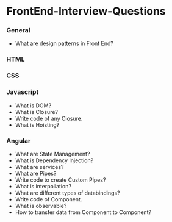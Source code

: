 # FrontEnd-Interview-Questions

### General

- What are design patterns in Front End?

### HTML

### CSS

### Javascript

- What is DOM?
- What is Closure?
- Write code of any Closure.
- What is Hoisting?

### Angular

- What are State Management?
- What is Dependency Injection?
- What are services?
- What are Pipes?
- Write code to create Custom Pipes?
- What is interpollation?
- What are different types of databindings?
- Write code of Component.
- What is observable?
- How to transfer data from Component to Component?
